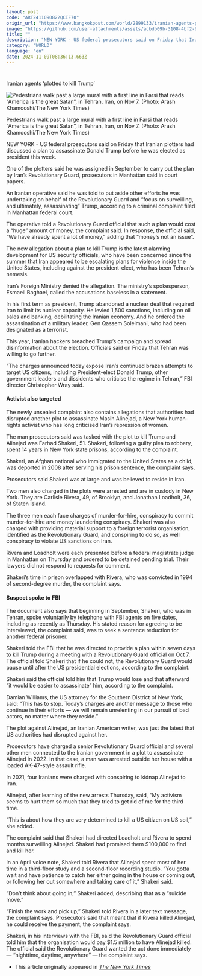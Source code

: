```yaml
---
layout: post
code: "ART2411090822QCIF70"
origin_url: "https://www.bangkokpost.com/world/2899133/iranian-agents-plotted-to-kill-trump"
image: "https://github.com/user-attachments/assets/acbdb09b-3108-4bf2-9a28-796b1e439eff"
title: ""
description: "NEW YORK - US federal prosecutors said on Friday that Iranian plotters had discussed a plan to assassinate Donald Trump before he was elected as president this week."
category: "WORLD"
language: "en"
date: 2024-11-09T08:36:13.663Z
---
```


# 

Iranian agents ‘plotted to kill Trump’

![Pedestrians walk past a large mural with a first line in Farsi that reads “America is the great Satan”, in Tehran, Iran, on Nov 7. (Photo: Arash Khamooshi/The New York Times)](https://github.com/user-attachments/assets/a23b975d-9936-421b-b508-c383d3ffc7c2)

Pedestrians walk past a large mural with a first line in Farsi that reads “America is the great Satan”, in Tehran, Iran, on Nov 7. (Photo: Arash Khamooshi/The New York Times)

NEW YORK - US federal prosecutors said on Friday that Iranian plotters had discussed a plan to assassinate Donald Trump before he was elected as president this week.

One of the plotters said he was assigned in September to carry out the plan by Iran’s Revolutionary Guard, prosecutors in Manhattan said in court papers.

An Iranian operative said he was told to put aside other efforts he was undertaking on behalf of the Revolutionary Guard and “focus on surveilling, and ultimately, assassinating” Trump, according to a criminal complaint filed in Manhattan federal court.

The operative told a Revolutionary Guard official that such a plan would cost a “huge” amount of money, the complaint said. In response, the official said, “We have already spent a lot of money,” adding that “money’s not an issue”.

The new allegation about a plan to kill Trump is the latest alarming development for US security officials, who have been concerned since the summer that Iran appeared to be escalating plans for violence inside the United States, including against the president-elect, who has been Tehran’s nemesis.

Iran’s Foreign Ministry denied the allegation. The ministry’s spokesperson, Esmaeil Baghaei, called the accusations baseless in a statement.

In his first term as president, Trump abandoned a nuclear deal that required Iran to limit its nuclear capacity. He levied 1,500 sanctions, including on oil sales and banking, debilitating the Iranian economy. And he ordered the assassination of a military leader, Gen Qassem Soleimani, who had been designated as a terrorist.

This year, Iranian hackers breached Trump’s campaign and spread disinformation about the election. Officials said on Friday that Tehran was willing to go further.

“The charges announced today expose Iran’s continued brazen attempts to target US citizens, including President-elect Donald Trump, other government leaders and dissidents who criticise the regime in Tehran,” FBI director Christopher Wray said.

#### Activist also targeted

The newly unsealed complaint also contains allegations that authorities had disrupted another plot to assassinate Masih Alinejad, a New York human-rights activist who has long criticised Iran’s repression of women.

The man prosecutors said was tasked with the plot to kill Trump and Alinejad was Farhad Shakeri, 51. Shakeri, following a guilty plea to robbery, spent 14 years in New York state prisons, according to the complaint.

Shakeri, an Afghan national who immigrated to the United States as a child, was deported in 2008 after serving his prison sentence, the complaint says.

Prosecutors said Shakeri was at large and was believed to reside in Iran.

Two men also charged in the plots were arrested and are in custody in New York. They are Carlisle Rivera, 49, of Brooklyn, and Jonathan Loadholt, 36, of Staten Island.

The three men each face charges of murder-for-hire, conspiracy to commit murder-for-hire and money laundering conspiracy. Shakeri was also charged with providing material support to a foreign terrorist organisation, identified as the Revolutionary Guard, and conspiring to do so, as well conspiracy to violate US sanctions on Iran.

Rivera and Loadholt were each presented before a federal magistrate judge in Manhattan on Thursday and ordered to be detained pending trial. Their lawyers did not respond to requests for comment.

Shakeri’s time in prison overlapped with Rivera, who was convicted in 1994 of second-degree murder, the complaint says.

#### Suspect spoke to FBI

The document also says that beginning in September, Shakeri, who was in Tehran, spoke voluntarily by telephone with FBI agents on five dates, including as recently as Thursday. His stated reason for agreeing to be interviewed, the complaint said, was to seek a sentence reduction for another federal prisoner.

Shakeri told the FBI that he was directed to provide a plan within seven days to kill Trump during a meeting with a Revolutionary Guard official on Oct 7. The official told Shakeri that if he could not, the Revolutionary Guard would pause until after the US presidential elections, according to the complaint.

Shakeri said the official told him that Trump would lose and that afterward “it would be easier to assassinate” him, according to the complaint.

Damian Williams, the US attorney for the Southern District of New York, said: “This has to stop. Today’s charges are another message to those who continue in their efforts — we will remain unrelenting in our pursuit of bad actors, no matter where they reside.”

The plot against Alinejad, an Iranian American writer, was just the latest that US authorities had disrupted against her.

Prosecutors have charged a senior Revolutionary Guard official and several other men connected to the Iranian government in a plot to assassinate Alinejad in 2022. In that case, a man was arrested outside her house with a loaded AK-47-style assault rifle.

In 2021, four Iranians were charged with conspiring to kidnap Alinejad to Iran.

Alinejad, after learning of the new arrests Thursday, said, “My activism seems to hurt them so much that they tried to get rid of me for the third time.

“This is about how they are very determined to kill a US citizen on US soil,” she added.

The complaint said that Shakeri had directed Loadholt and Rivera to spend months surveilling Alinejad. Shakeri had promised them $100,000 to find and kill her.

In an April voice note, Shakeri told Rivera that Alinejad spent most of her time in a third-floor study and a second-floor recording studio. “You gotta wait and have patience to catch her either going in the house or coming out, or following her out somewhere and taking care of it,” Shakeri said.

”Don’t think about going in,” Shakeri added, describing that as a “suicide move.”

“Finish the work and pick up,” Shakeri told Rivera in a later text message, the complaint says. Prosecutors said that meant that if Rivera killed Alinejad, he could receive the payment, the complaint says.

Shakeri, in his interviews with the FBI, said the Revolutionary Guard official told him that the organisation would pay $1.5 million to have Alinejad killed. The official said the Revolutionary Guard wanted the act done immediately — “nighttime, daytime, anywhere” — the complaint says.

*   This article originally appeared in [_The New York Times_](https://www.nytimes.com/2024/11/08/nyregion/iran-trump-assassination-plot.html)